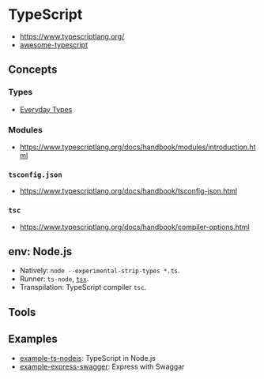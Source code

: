 # TypeScript
* https://www.typescriptlang.org/
* [awesome-typescript](https://github.com/dzharii/awesome-typescript)

## Concepts
### Types
* [Everyday Types](https://www.typescriptlang.org/docs/handbook/2/everyday-types.html)

### Modules
* https://www.typescriptlang.org/docs/handbook/modules/introduction.html

### `tsconfig.json`
* https://www.typescriptlang.org/docs/handbook/tsconfig-json.html

### `tsc`
* https://www.typescriptlang.org/docs/handbook/compiler-options.html


## env: Node.js

* Natively: `node --experimental-strip-types *.ts`.
* Runner: `ts-node`, [`tsx`](https://tsx.is/).
* Transpilation: TypeScript compiler `tsc`.

## Tools

## Examples
* [example-ts-nodejs](./example-ts-nodejs/): TypeScript in Node.js
* [example-express-swagger](.//README.md): Express with Swaggar
